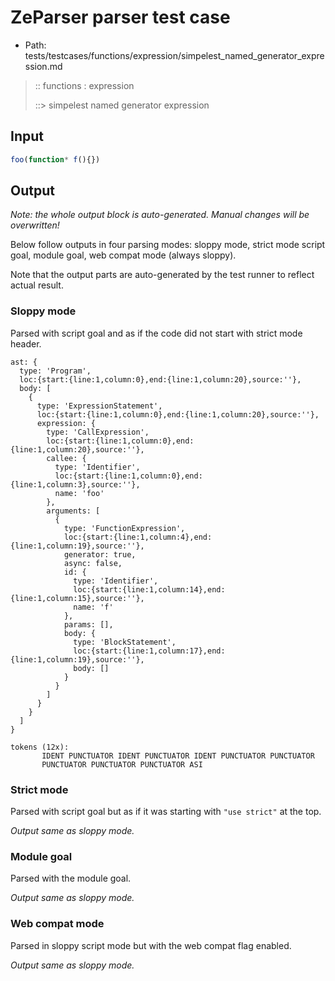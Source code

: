 # ZeParser parser test case

- Path: tests/testcases/functions/expression/simpelest_named_generator_expression.md

> :: functions : expression
>
> ::> simpelest named generator expression

## Input

`````js
foo(function* f(){})
`````

## Output

_Note: the whole output block is auto-generated. Manual changes will be overwritten!_

Below follow outputs in four parsing modes: sloppy mode, strict mode script goal, module goal, web compat mode (always sloppy).

Note that the output parts are auto-generated by the test runner to reflect actual result.

### Sloppy mode

Parsed with script goal and as if the code did not start with strict mode header.

`````
ast: {
  type: 'Program',
  loc:{start:{line:1,column:0},end:{line:1,column:20},source:''},
  body: [
    {
      type: 'ExpressionStatement',
      loc:{start:{line:1,column:0},end:{line:1,column:20},source:''},
      expression: {
        type: 'CallExpression',
        loc:{start:{line:1,column:0},end:{line:1,column:20},source:''},
        callee: {
          type: 'Identifier',
          loc:{start:{line:1,column:0},end:{line:1,column:3},source:''},
          name: 'foo'
        },
        arguments: [
          {
            type: 'FunctionExpression',
            loc:{start:{line:1,column:4},end:{line:1,column:19},source:''},
            generator: true,
            async: false,
            id: {
              type: 'Identifier',
              loc:{start:{line:1,column:14},end:{line:1,column:15},source:''},
              name: 'f'
            },
            params: [],
            body: {
              type: 'BlockStatement',
              loc:{start:{line:1,column:17},end:{line:1,column:19},source:''},
              body: []
            }
          }
        ]
      }
    }
  ]
}

tokens (12x):
       IDENT PUNCTUATOR IDENT PUNCTUATOR IDENT PUNCTUATOR PUNCTUATOR
       PUNCTUATOR PUNCTUATOR PUNCTUATOR ASI
`````

### Strict mode

Parsed with script goal but as if it was starting with `"use strict"` at the top.

_Output same as sloppy mode._

### Module goal

Parsed with the module goal.

_Output same as sloppy mode._

### Web compat mode

Parsed in sloppy script mode but with the web compat flag enabled.

_Output same as sloppy mode._

